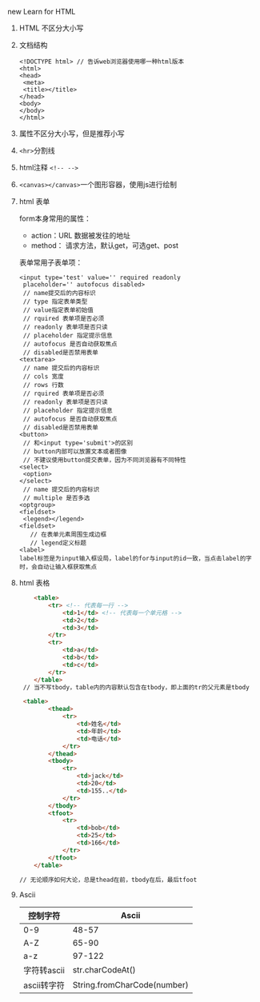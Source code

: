 new Learn for HTML

1. HTML 不区分大小写

2. 文档结构

   ```
   <!DOCTYPE html> // 告诉web浏览器使用哪一种html版本
   <html>
   <head>
   	<meta>
   	<title></title>
   </head>
   <body>
   </body>
   </html>
   ```

3. 属性不区分大小写，但是推荐小写

4. `<hr>`分割线

5. html注释 `<!-- -->`

6. `<canvas></canvas>`一个图形容器，使用js进行绘制

   

7. html 表单

   form本身常用的属性： 

   - action：URL 数据被发往的地址
   - method： 请求方法，默认get，可选get、post

   表单常用子表单项：

   ```
   <input type='test' value='' required readonly
   	placeholder='' autofocus disabled>
   	// name提交后的内容标识
   	// type 指定表单类型
   	// value指定表单初始值
   	// rquired 表单项是否必须
   	// readonly 表单项是否只读
   	// placeholder 指定提示信息
   	// autofocus 是否自动获取焦点
   	// disabled是否禁用表单
   <textarea>
   	// name 提交后的内容标识
   	// cols 宽度
   	// rows 行数
   	// rquired 表单项是否必须
   	// readonly 表单项是否只读
   	// placeholder 指定提示信息
   	// autofocus 是否自动获取焦点
   	// disabled是否禁用表单
   <button>
   	// 和<input type='submit'>的区别
   	// button内部可以放置文本或者图像
   	// 不建议使用button提交表单，因为不同浏览器有不同特性
   <select>
   	<option>
   </select>
   	// name 提交后的内容标识
   	// multiple 是否多选
   <optgroup>
   <fieldset>
   	<legend></legend>
   <fieldset>
      // 在表单元素周围生成边框
      // legend定义标题
   <label>
   label标签是为input输入框设局，label的for与input的id一致，当点击label的字时，会自动让输入框获取焦点
   ```

8. html 表格

   ```html
       <table>
           <tr> <!-- 代表每一行 -->
               <td>1</td> <!-- 代表每一个单元格 -->
               <td>2</td>
               <td>3</td>
           </tr>
           <tr>
               <td>a</td>
               <td>b</td>
               <td>c</td>
           </tr>
       </table>
   	// 当不写tbody，table内的内容默认包含在tbody，即上面的tr的父元素是tbody
   
    <table>
           <thead>
               <tr>
                   <td>姓名</td>
                   <td>年龄</td>
                   <td>电话</td>
               </tr>
           </thead>
           <tbody>
               <tr>
                   <td>jack</td>
                   <td>20</td>
                   <td>155..</td>
               </tr>
           </tbody>
           <tfoot>
               <tr>
                   <td>bob</td>
                   <td>25</td>
                   <td>166</td>
               </tr>
           </tfoot>
       </table>
   
   // 无论顺序如何大论，总是thead在前，tbody在后，最后tfoot
   
   ```

   

9. Ascii

   | 控制字符    | Ascii                       |
   | ----------- | --------------------------- |
   | 0-9         | 48-57                       |
   | A-Z         | 65-90                       |
   | a-z         | 97-122                      |
   | 字符转ascii | str.charCodeAt()            |
   | ascii转字符 | String.fromCharCode(number) |

   
